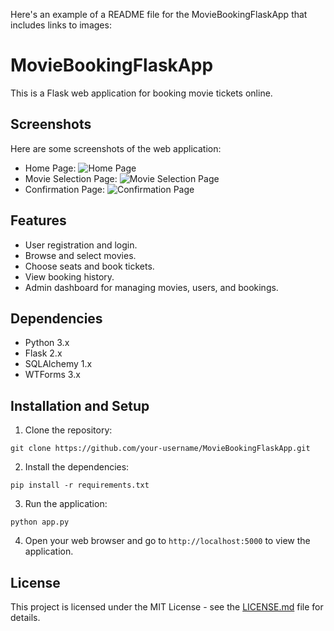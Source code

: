 Here's an example of a README file for the MovieBookingFlaskApp that includes links to images:

# MovieBookingFlaskApp

This is a Flask web application for booking movie tickets online.

## Screenshots

Here are some screenshots of the web application:

- Home Page: ![Home Page](https://files.catbox.moe/59gkd2.png)
- Movie Selection Page: ![Movie Selection Page](https://example.com/movie_selection.png)
- Confirmation Page: ![Confirmation Page](https://example.com/confirmation.png)

## Features

- User registration and login.
- Browse and select movies.
- Choose seats and book tickets.
- View booking history.
- Admin dashboard for managing movies, users, and bookings.

## Dependencies

- Python 3.x
- Flask 2.x
- SQLAlchemy 1.x
- WTForms 3.x

## Installation and Setup

1. Clone the repository:

```
git clone https://github.com/your-username/MovieBookingFlaskApp.git
```

2. Install the dependencies:

```
pip install -r requirements.txt
```

3. Run the application:

```
python app.py
```

4. Open your web browser and go to `http://localhost:5000` to view the application.

## License

This project is licensed under the MIT License - see the [LICENSE.md](LICENSE.md) file for details.
